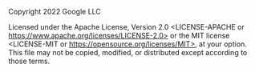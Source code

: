 Copyright 2022 Google LLC

Licensed under the Apache License, Version 2.0 <LICENSE-APACHE or
https://www.apache.org/licenses/LICENSE-2.0> or the MIT license
<LICENSE-MIT or https://opensource.org/licenses/MIT>, at your
option. This file may not be copied, modified, or distributed
except according to those terms.
